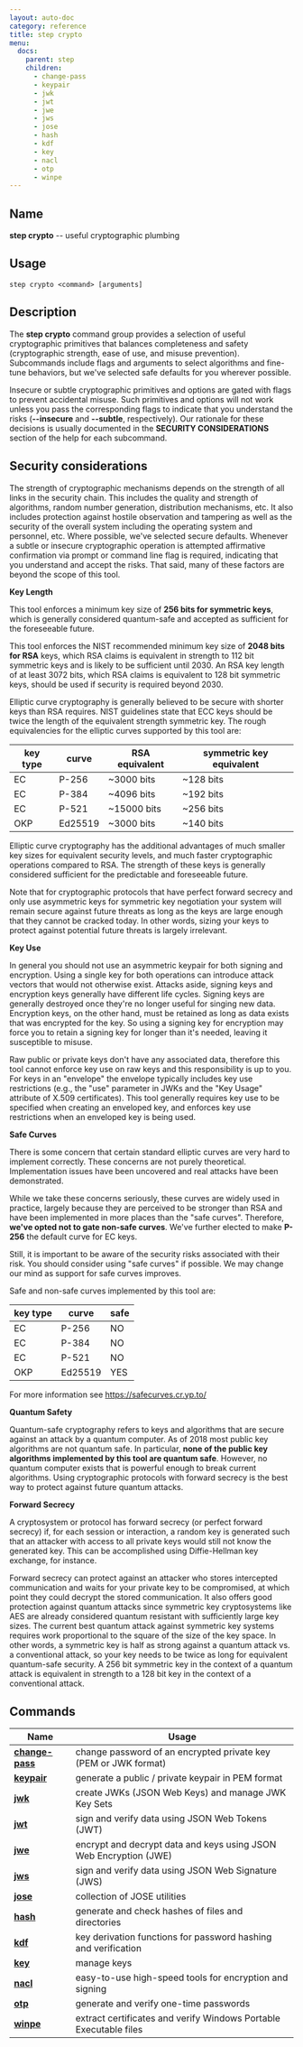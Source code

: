 ```yaml
---
layout: auto-doc
category: reference
title: step crypto
menu:
  docs:
    parent: step
    children:
      - change-pass
      - keypair
      - jwk
      - jwt
      - jwe
      - jws
      - jose
      - hash
      - kdf
      - key
      - nacl
      - otp
      - winpe
---
```


## Name
**step crypto** -- useful cryptographic plumbing

## Usage

```raw
step crypto <command> [arguments]
```

## Description

The **step crypto** command group provides a selection of useful cryptographic
primitives that balances completeness and safety (cryptographic strength, ease
of use, and misuse prevention). Subcommands include flags and arguments to
select algorithms and fine-tune behaviors, but we've selected safe defaults for
you wherever possible.

Insecure or subtle cryptographic primitives and options are gated with flags to
prevent accidental misuse. Such primitives and options will not work unless you
pass the corresponding flags to indicate that you understand the risks
(**--insecure** and **--subtle**, respectively). Our rationale for these
decisions is usually documented in the **SECURITY CONSIDERATIONS** section of
the help for each subcommand.

## Security considerations

The strength of cryptographic mechanisms depends on the strength of all links
in the security chain. This includes the quality and strength of algorithms,
random number generation, distribution mechanisms, etc. It also includes
protection against hostile observation and tampering as well as the security of
the overall system including the operating system and personnel, etc. Where
possible, we've selected secure defaults. Whenever a subtle or insecure
cryptographic operation is attempted affirmative confirmation via prompt or
command line flag is required, indicating that you understand and accept the
risks. That said, many of these factors are beyond the scope of this tool.

**Key Length**

This tool enforces a minimum key size of **256 bits for symmetric keys**, which is
   generally considered quantum-safe and accepted as sufficient for the
   foreseeable future.

This tool enforces the NIST recommended minimum key size of **2048 bits for RSA**
   keys, which RSA claims is equivalent in strength to 112 bit symmetric keys and
   is likely to be sufficient until 2030. An RSA key length of at least 3072 bits,
   which RSA claims is equivalent to 128 bit symmetric keys, should be used if
   security is required beyond 2030.

Elliptic curve cryptography is generally believed to be secure with shorter
   keys than RSA requires. NIST guidelines state that ECC keys should be twice the
   length of the equivalent strength symmetric key. The rough equivalencies for
   the elliptic curves supported by this tool are:

| key type | curve   | RSA equivalent | symmetric key equivalent |
   |----------|---------|----------------|--------------------------|
   | EC       | P-256   | ~3000 bits     | ~128 bits                |
   | EC       | P-384   | ~4096 bits     | ~192 bits                |
   | EC       | P-521   | ~15000 bits    | ~256 bits                |
   | OKP      | Ed25519 | ~3000 bits     | ~140 bits                |

Elliptic curve cryptography has the additional advantages of much smaller key
   sizes for equivalent security levels, and much faster cryptographic operations
   compared to RSA. The strength of these keys is generally considered sufficient
   for the predictable and foreseeable future.

Note that for cryptographic protocols that have perfect forward secrecy and
   only use asymmetric keys for symmetric key negotiation your system will remain
   secure against future threats as long as the keys are large enough that they
   cannot be cracked today. In other words, sizing your keys to protect against
   potential future threats is largely irrelevant.

**Key Use**

In general you should not use an asymmetric keypair for both signing and
   encryption. Using a single key for both operations can introduce attack vectors
   that would not otherwise exist. Attacks aside, signing keys and encryption
   keys generally have different life cycles. Signing keys are generally destroyed
   once they're no longer useful for singing new data. Encryption keys, on the
   other hand, must be retained as long as data exists that was encrypted for the
   key. So using a signing key for encryption may force you to retain a signing
   key for longer than it's needed, leaving it susceptible to misuse.

Raw public or private keys don't have any associated data, therefore this
   tool cannot enforce key use on raw keys and this responsibility is up to
   you. For keys in an "envelope" the envelope typically includes key use
   restrictions (e.g., the "use" parameter in JWKs and the "Key Usage"
   attribute of X.509 certificates). This tool generally requires key use to be
   specified when creating an enveloped key, and enforces key use restrictions
   when an enveloped key is being used.

**Safe Curves**

There is some concern that certain standard elliptic curves are very hard to
   implement correctly. These concerns are not purely theoretical. Implementation
   issues have been uncovered and real attacks have been demonstrated.

While we take these concerns seriously, these curves are widely used in
   practice, largely because they are perceived to be stronger than RSA and have
   been implemented in more places than the "safe curves". Therefore, **we've
   opted not to gate non-safe curves**. We've further elected to make **P-256**
   the default curve for EC keys.

Still, it is important to be aware of the security risks associated with their
   risk. You should consider using "safe curves" if possible. We may change our
   mind as support for safe curves improves.

Safe and non-safe curves implemented by this tool are:

| key type | curve   | safe |
   |----------|---------|------|
   | EC       | P-256   | NO   |
   | EC       | P-384   | NO   |
   | EC       | P-521   | NO   |
   | OKP      | Ed25519 | YES  |

For more information see https://safecurves.cr.yp.to/

**Quantum Safety**

Quantum-safe cryptography refers to keys and algorithms that are secure against
   an attack by a quantum computer. As of 2018 most public key algorithms are not
   quantum safe. In particular, **none of the public key algorithms implemented by
   this tool are quantum safe**. However, no quantum computer exists that is
   powerful enough to break current algorithms. Using cryptographic protocols with
   forward secrecy is the best way to protect against future quantum attacks.

**Forward Secrecy**

A cryptosystem or protocol has forward secrecy (or perfect forward secrecy) if,
   for each session or interaction, a random key is generated such that an
   attacker with access to all private keys would still not know the generated
   key. This can be accomplished using Diffie-Hellman key exchange, for instance.

Forward secrecy can protect against an attacker who stores intercepted
   communication and waits for your private key to be compromised, at which point
   they could decrypt the stored communication. It also offers good protection
   against quantum attacks since symmetric key cryptosystems like AES are already
   considered quantum resistant with sufficiently large key sizes. The current
   best quantum attack against symmetric key systems requires work proportional to
   the square of the size of the key space. In other words, a symmetric key is
   half as strong against a quantum attack vs. a conventional attack, so your key
   needs to be twice as long for equivalent quantum-safe security. A 256 bit
   symmetric key in the context of a quantum attack is equivalent in strength to a
   128 bit key in the context of a conventional attack.


## Commands


| Name | Usage |
|---|---|
| **[change-pass](change-pass/)** | change password of an encrypted private key (PEM or JWK format) |
| **[keypair](keypair/)** | generate a public / private keypair in PEM format |
| **[jwk](jwk/)** | create JWKs (JSON Web Keys) and manage JWK Key Sets |
| **[jwt](jwt/)** | sign and verify data using JSON Web Tokens (JWT) |
| **[jwe](jwe/)** | encrypt and decrypt data and keys using JSON Web Encryption (JWE) |
| **[jws](jws/)** | sign and verify data using JSON Web Signature (JWS) |
| **[jose](jose/)** | collection of JOSE utilities |
| **[hash](hash/)** | generate and check hashes of files and directories |
| **[kdf](kdf/)** | key derivation functions for password hashing and verification |
| **[key](key/)** | manage keys |
| **[nacl](nacl/)** | easy-to-use high-speed tools for encryption and signing |
| **[otp](otp/)** | generate and verify one-time passwords |
| **[winpe](winpe/)** | extract certificates and verify Windows Portable Executable files |

